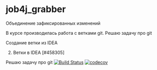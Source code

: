 # job4j_grabber

Объединение зафиксированных изменений


В курсе производилась работа с ветками git.
Решаю задачу про git

Создание ветки из IDEA

2. Ветки в IDEA [#458305]

Решаю задачу про git
[![Build Status](https://travis-ci.org/xocer/job4j_grabber.svg?branch=master)](https://travis-ci.org/xocer/job4j_grabber)
[![codecov](https://codecov.io/gh/xocer/job4j_grabber/branch/master/graph/badge.svg?token=95J5PDE9LO)](https://codecov.io/gh/xocer/job4j_grabber)